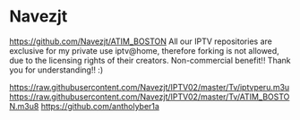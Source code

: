 # Navezjt
https://github.com/Navezjt/ATIM_BOSTON
All our IPTV repositories are exclusive for my private use iptv@home, therefore forking is not allowed, due to the licensing rights of their creators.
Non-commercial benefit!! Thank you for understanding!! :)

https://raw.githubusercontent.com/Navezjt/IPTV02/master/Tv/iptvperu.m3u
https://raw.githubusercontent.com/Navezjt/IPTV02/master/Tv/ATIM_BOSTON.m3u8
https://github.com/antholyber1a
